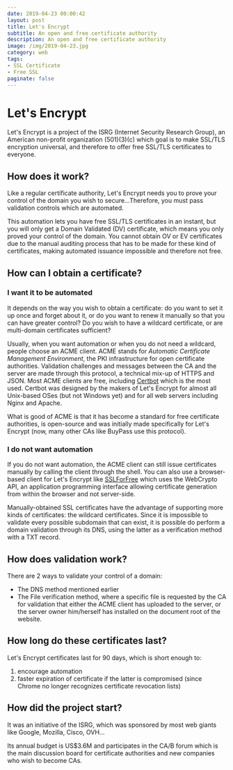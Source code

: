 ```yaml
---
date: 2019-04-23 00:00:42
layout: post
title: Let's Encrypt
subtitle: An open and free certificate authority
description: An open and free certificate authority
image: /img/2019-04-23.jpg
category: web
tags: 
- SSL Certificate
- Free SSL
paginate: false
---
```


# Let's Encrypt

Let's Encrypt is a project of the ISRG (Internet Security Research Group), an American non-profit organization (501)(3)(c) which goal is to make SSL/TLS encryption universal, and therefore to offer free SSL/TLS certificates to everyone.

## How does it work?
Like a regular certificate authority, Let's Encrypt needs you to prove your control of the domain you wish to secure...Therefore, you must pass validation controls which are automated.

This automation lets you have free SSL/TLS certificates in an instant, but you will only get a Domain Validated (DV) certificate, which means you only proved your control of the domain. You cannot obtain OV or EV certificates due to the manual auditing process that has to be made for these kind of certificates, making automated issuance impossible and therefore not free.

## How can I obtain a certificate?

### I want it to be automated
It depends on the way you wish to obtain a certificate: do you want to set it up once and forget about it, or do you want to renew it manually so that you can have greater control? Do you wish to have a wildcard certificate, or are multi-domain certificates sufficient?

Usually, when you want automation or when you do not need a wildcard, people choose an ACME client. ACME stands for *Automatic Certificate Management Environment*, the PKI infrastructure for open certificate authorities. Validation challenges and messages between the CA and the server are made through this protocol, a technical mix-up of HTTPS and JSON.
Most ACME clients are free, including [Certbot](https://certbot.eff.org) which is the most used. Certbot was designed by the makers of Let's Encrypt for almost all Unix-based OSes (but not Windows yet) and for all web servers including Nginx and Apache.

What is good of ACME is that it has become a standard for free certificate authorities, is open-source and was initially made specifically for Let's Encrypt (now, many other CAs like BuyPass use this protocol).

### I do not want automation
If you do not want automation, the ACME client can still issue certificates manually by calling the client through the shell.
You can also use a browser-based client for Let's Encrypt like [SSLForFree](https://www.sslforfree.com) which uses the WebCrypto API, an application programming interface allowing certificate generation from within the browser and not server-side.

Manually-obtained SSL certificates have the advantage of supporting more kinds of certificates: the wildcard certificates. Since it is impossible to validate every possible subdomain that can exist, it is possible do perform a domain validation through its DNS, using the latter as a verification method with a TXT record.

## How does validation work?
There are 2 ways to validate your control of a domain:
* The DNS method mentioned earlier
* The File verification method, where a specific file is requested by the CA for validation that either the ACME client has uploaded to the server, or the server owner him/herself has installed on the document root of the website.

## How long do these certificates last?
Let's Encrypt certificates last for 90 days, which is short enough to:
1. encourage automation
2. faster expiration of certificate if the latter is compromised (since Chrome no longer recognizes certificate revocation lists)

## How did the project start?
It was an initiative of the ISRG, which was sponsored by most web giants like Google, Mozilla, Cisco, OVH...

Its annual budget is US$3.6M and participates in the CA/B forum which is the main discussion board for certificate authorities and new companies who wish to become CAs.
